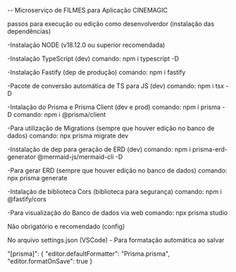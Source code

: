 -- Microserviço de FILMES para Aplicação CINEMAGIC

passos para execução ou edição como desenvolverdor (instalação das dependências)

-Instalação NODE (v18.12.0 ou superior recomendada)

-Instalação TypeScript (dev)
comando: npm i typescript -D

-Instalação Fastify (dep de produção)
comando: npm i fastify

-Pacote de conversão automática de TS para JS (dev)
comando: npm i tsx -D

-Intalação do Prisma e Prisma Client (dev e prod)
comando: npm i prisma -D
comando: npm i @prisma/client

-Para utilização de Migrations (sempre que houver edição no banco de dados)
comando: npx prisma migrate dev

-Instalação de dep para geração de ERD (dev)
comando: npm i prisma-erd-generator @mermaid-js/mermaid-cli -D

-Para gerar ERD (sempre que houver edição no banco de dados)
comando: npx prisma generate

-Intalação de biblioteca Cors (biblioteca para segurança)
comando: npm i @fastify/cors

-Para visualização do Banco de dados via web
comando: npx prisma studio


Não obrigatório e recomendado (config)

No arquivo settings.json (VSCode) - Para formatação automática ao salvar

"[prisma]": {
    "editor.defaultFormatter": "Prisma.prisma",
    "editor.formatOnSave": true
}

